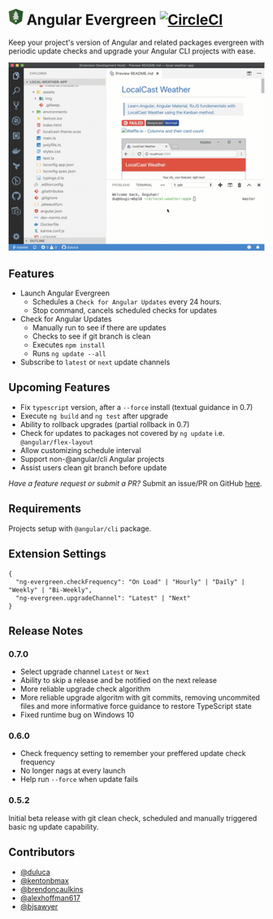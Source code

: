 # ![](ng-evergreen-logo-32.png) Angular Evergreen [![CircleCI](https://circleci.com/gh/expertly-simple/angular-evergreen.png)](https://circleci.com/gh/expertly-simple/angular-evergreen/tree/master)

Keep your project's version of Angular and related packages evergreen with periodic update checks and upgrade your Angular CLI projects with ease.

![](ng-evergreen-do-update-sm.gif)

## Features

- Launch Angular Evergreen
  - Schedules a `Check for Angular Updates` every 24 hours.
  - Stop command, cancels scheduled checks for updates
- Check for Angular Updates
  - Manually run to see if there are updates
  - Checks to see if git branch is clean
  - Executes `npm install`
  - Runs `ng update --all`
- Subscribe to `latest` or `next` update channels

## Upcoming Features

- Fix `typescript` version, after a `--force` install (textual guidance in 0.7)
- Execute `ng build` and `ng test` after upgrade
- Ability to rollback upgrades (partial rollback in 0.7)
- Check for updates to packages not covered by `ng update` i.e. `@angular/flex-layout`
- Allow customizing schedule interval
- Support non-@angular/cli Angular projects
- Assist users clean git branch before update

_Have a feature request or submit a PR?_ Submit an issue/PR on GitHub [here](https://github.com/expertly-simple/angular-evergreen/issues).

## Requirements

Projects setup with `@angular/cli` package.

## Extension Settings

```
{
  "ng-evergreen.checkFrequency": "On Load" | "Hourly" | "Daily" | "Weekly" | "Bi-Weekly",
  "ng-evergreen.upgradeChannel": "Latest" | "Next"
}
```

## Release Notes

### 0.7.0

- Select upgrade channel `Latest` or `Next`
- Ability to skip a release and be notified on the next release
- More reliable upgrade check algorithm
- More reliable upgrade algoritm with git commits, removing uncommited files and more informative force guidance to restore TypeScript state
- Fixed runtime bug on Windows 10

### 0.6.0

- Check frequency setting to remember your preffered update check frequency
- No longer nags at every launch
- Help run `--force` when update fails

### 0.5.2

Initial beta release with git clean check, scheduled and manually triggered basic ng update capability.

## Contributors

- [@duluca](http://github.com/duluca)
- [@kentonbmax](http://github.com/kentonbmax)
- [@brendoncaulkins](http://github.com/brendoncaulkins)
- [@alexhoffman617](http://github.com/alexhoffman617)
- [@bjsawyer](https://github.com/bjsawyer)
